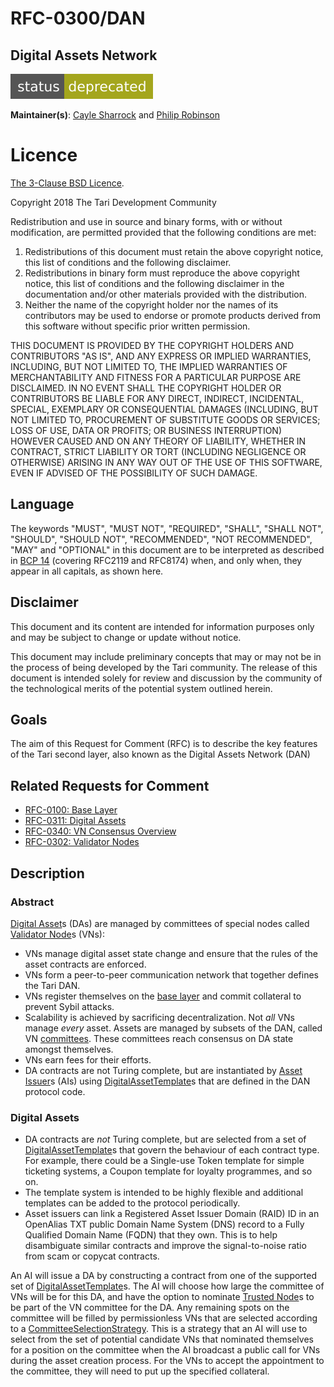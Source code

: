 # RFC-0300/DAN

## Digital Assets Network

![status: deprecated](theme/images/status-deprecated.svg)

**Maintainer(s)**: [Cayle Sharrock](https://github.com/CjS77) and [Philip Robinson](https://github.com/philipr-za)

# Licence

[The 3-Clause BSD Licence](https://opensource.org/licenses/BSD-3-Clause).

Copyright 2018 The Tari Development Community

Redistribution and use in source and binary forms, with or without modification, are permitted provided that the
following conditions are met:

1. Redistributions of this document must retain the above copyright notice, this list of conditions and the following
   disclaimer.
2. Redistributions in binary form must reproduce the above copyright notice, this list of conditions and the following
   disclaimer in the documentation and/or other materials provided with the distribution.
3. Neither the name of the copyright holder nor the names of its contributors may be used to endorse or promote products
   derived from this software without specific prior written permission.

THIS DOCUMENT IS PROVIDED BY THE COPYRIGHT HOLDERS AND CONTRIBUTORS "AS IS", AND ANY EXPRESS OR IMPLIED WARRANTIES,
INCLUDING, BUT NOT LIMITED TO, THE IMPLIED WARRANTIES OF MERCHANTABILITY AND FITNESS FOR A PARTICULAR PURPOSE ARE
DISCLAIMED. IN NO EVENT SHALL THE COPYRIGHT HOLDER OR CONTRIBUTORS BE LIABLE FOR ANY DIRECT, INDIRECT, INCIDENTAL,
SPECIAL, EXEMPLARY OR CONSEQUENTIAL DAMAGES (INCLUDING, BUT NOT LIMITED TO, PROCUREMENT OF SUBSTITUTE GOODS OR
SERVICES; LOSS OF USE, DATA OR PROFITS; OR BUSINESS INTERRUPTION) HOWEVER CAUSED AND ON ANY THEORY OF LIABILITY,
WHETHER IN CONTRACT, STRICT LIABILITY OR TORT (INCLUDING NEGLIGENCE OR OTHERWISE) ARISING IN ANY WAY OUT OF THE USE OF
THIS SOFTWARE, EVEN IF ADVISED OF THE POSSIBILITY OF SUCH DAMAGE.

## Language

The keywords "MUST", "MUST NOT", "REQUIRED", "SHALL", "SHALL NOT", "SHOULD", "SHOULD NOT", "RECOMMENDED", 
"NOT RECOMMENDED", "MAY" and "OPTIONAL" in this document are to be interpreted as described in 
[BCP 14](https://tools.ietf.org/html/bcp14) (covering RFC2119 and RFC8174) when, and only when, they appear in all capitals, as 
shown here.

## Disclaimer

This document and its content are intended for information purposes only and may be subject to change or update
without notice.

This document may include preliminary concepts that may or may not be in the process of being developed by the Tari
community. The release of this document is intended solely for review and discussion by the community of the
technological merits of the potential system outlined herein.

## Goals

The aim of this Request for Comment (RFC) is to describe the key features of the Tari second layer, also known as the 
Digital Assets Network (DAN)

## Related Requests for Comment

* [RFC-0100: Base Layer](RFC-0100_BaseLayer.md)
* [RFC-0311: Digital Assets](RFC-0311_AssetTemplates.md)
* [RFC-0340: VN Consensus Overview](RFC-0340_VNConsensusOverview.md)
* [RFC-0302: Validator Nodes](RFCD-0302_ValidatorNodes.md)

## Description

### Abstract

[Digital Asset]s (DAs) are managed by committees of special nodes called [Validator Node]s (VNs):

* VNs manage digital asset state change and ensure that the rules of the asset contracts are enforced.
* VNs form a peer-to-peer communication network that together defines the Tari DAN.
* VNs register themselves on the [base layer] and commit collateral to prevent Sybil attacks.
* Scalability is achieved by sacrificing decentralization. Not *all* VNs manage *every* asset. Assets are managed by
  subsets of the DAN, called VN [committees]. These committees reach consensus on DA state amongst themselves.
* VNs earn fees for their efforts.
* DA contracts are not Turing complete, but are instantiated by [Asset Issuer]s (AIs) using [DigitalAssetTemplate]s that are defined
  in the DAN protocol code.

### Digital Assets

* DA contracts are *not* Turing complete, but are selected from a set of [DigitalAssetTemplate]s that govern
  the behaviour of each contract type. For example, there could be a Single-use Token template for simple ticketing systems, a
  Coupon template for loyalty programmes, and so on.
* The template system is intended to be highly flexible and additional templates can be added to the protocol periodically.
* Asset issuers can link a Registered Asset Issuer Domain (RAID) ID in an OpenAlias TXT public Domain Name System (DNS) 
  record to a Fully Qualified Domain Name (FQDN) that they own. This is to help disambiguate similar
  contracts and improve the signal-to-noise ratio from scam or copycat contracts.

An AI will issue a DA by constructing a contract from one of the supported set of [DigitalAssetTemplate]s. The AI will choose
how large the committee of VNs will be for this DA, and have the option to nominate [Trusted Node]s to be part of the VN 
committee for the DA.
Any remaining spots on the committee will be filled by permissionless VNs that are selected according to a 
[CommitteeSelectionStrategy]. This is a strategy that an AI will use to select from the set of potential candidate VNs 
that nominated themselves for a position on the committee when the AI broadcast a public call for VNs during the asset 
creation process. For the VNs to accept the appointment to the committee, they will need to put up the specified collateral.

[Asset Issuer]: Glossary.md#asset-issuer
[base layer]: Glossary.md#base-layer
[committees]: Glossary.md#committee
[CommitteeSelectionStrategy]: Glossary.md#committeeselectionstrategy
[digital asset]: Glossary.md#digital-asset
[digital asset network]: Glossary.md#digital-asset-network
[DigitalAssetTemplate]: Glossary.md#digitalassettemplate
[trusted node]: Glossary.md#trusted-node
[validator node]: Glossary.md#validator-node